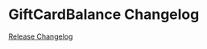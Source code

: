 # GiftCardBalance Changelog

[Release Changelog](https://github.com/spryker/GiftCardBalance/releases)
